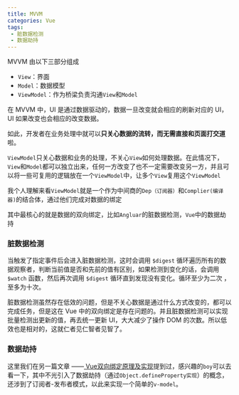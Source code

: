 ```yaml
---
title: MVVM
categories: Vue
tags: 
 - 脏数据检测
 - 数据劫持
---
```


MVVM 由以下三部分组成

- `View`：界面
- `Model`：数据模型
- `ViewModel`：作为桥梁负责沟通`View`和`Model`

<!--more-->

在 MVVM 中，UI 是通过数据驱动的，数据一旦改变就会相应的刷新对应的 UI，UI 如果改变也会相应的改变数据。

如此，开发者在业务处理中就可以**只关心数据的流转，而无需直接和页面打交道**啦。

`ViewModel`只关心数据和业务的处理，不关心`View`如何处理数据。在此情况下，`View`和`Model`都可以独立出来，任何一方改变了也不一定需要改变另一方，并且可以将一些可复用的逻辑放在一个`ViewModel`中，让多个`View`复用这个`ViewModel`

我个人理解来看`ViewModel`就是一个作为中间商的`Dep（订阅器）`和`Complier(编译器)`的结合体，通过他们完成对数据的绑定

其中最核心的就是数据的双向绑定，比如`Angluar`的脏数据检测，`Vue`中的数据劫持



### 脏数据检测

当触发了指定事件后会进入脏数据检测，这时会调用 `$digest` 循环遍历所有的数据观察者，判断当前值是否和先前的值有区别，如果检测到变化的话，会调用 `$watch` 函数，然后再次调用 `$digest` 循环直到发现没有变化。循环至少为二次 ，至多为十次。

脏数据检测虽然存在低效的问题，但是不关心数据是通过什么方式改变的，都可以完成任务，但是这在 Vue 中的双向绑定是存在问题的。并且脏数据检测可以实现批量检测出更新的值，再去统一更新 UI，大大减少了操作 DOM 的次数。所以低效也是相对的，这就仁者见仁智者见智了。

### 数据劫持

这里我们在另一篇文章 ——[ Vue双向绑定原理及实现](https://burning-shadow.github.io/2019/03/31/Vue%E5%8F%8C%E5%90%91%E7%BB%91%E5%AE%9A%E5%8E%9F%E7%90%86%E5%8F%8A%E5%AE%9E%E7%8E%B0/)提到过，感兴趣的`boy`可以去看一下，其中不光引入了数据劫持（通过`Object.defineProperty实现`）的概念，还涉到了订阅者-发布者模式，以此来实现一个简单的`v-model`。